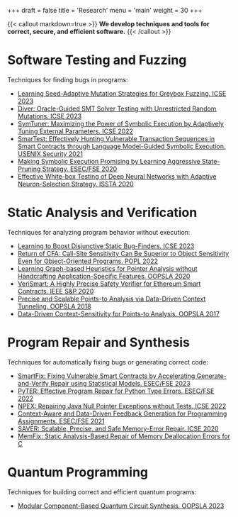 +++
draft = false
title = 'Research'
menu = 'main'
weight = 30
+++

{{< callout markdown=true >}} **We develop techniques and tools for correct, secure, and efficient software.** {{< /callout >}}

# Software Testing and Fuzzing 

Techniques for finding bugs in programs:
- [Learning Seed-Adaptive Mutation Strategies for Greybox Fuzzing. ICSE 2023](/papers/icse23-seamfuzz.pdf)
- [Diver: Oracle-Guided SMT Solver Testing with Unrestricted Random Mutations. ICSE 2023](/papers/icse23-diver.pdf)
- [SymTuner: Maximizing the Power of Symbolic Execution by Adaptively Tuning External Parameters. ICSE 2022](/papers/SymTuner.pdf)
- [SmarTest: Effectively Hunting Vulnerable Transaction Sequences in Smart Contracts through Language Model-Guided Symbolic Execution. USENIX Security 2021](/papers/sec21.pdf)
- [Making Symbolic Execution Promising by Learning Aggressive State-Pruning Strategy. ESEC/FSE 2020](/papers/fse20.pdf)
- [Effective White-box Testing of Deep Neural Networks with Adaptive Neuron-Selection Strategy. ISSTA 2020](/papers/issta20.pdf)

# Static Analysis and Verification

Techniques for analyzing program behavior without execution:
- [Learning to Boost Disjunctive Static Bug-Finders. ICSE 2023](/papers/icse23-ddinfer.pdf)
- [Return of CFA: Call-Site Sensitivity Can Be Superior to Object Sensitivity Even for Object-Oriented Programs. POPL 2022](/papers/popl22.pdf)
- [Learning Graph-based Heuristics for Pointer Analysis without Handcrafting Application-Specific Features. OOPSLA 2020](/papers/oopsla20.pdf)
- [VeriSmart: A Highly Precise Safety Verifier for Ethereum Smart Contracts. IEEE S&P 2020](/papers/1908.11227.pdf)
- [Precise and Scalable Points-to Analysis via Data-Driven Context Tunneling. OOPSLA 2018](/papers/oopsla18-tunneling.pdf)
- [Data-Driven Context-Sensitivity for Points-to Analysis. OOPSLA 2017](/papers/oopsla17-oopsla242.pdf)

# Program Repair and Synthesis

Techniques for automatically fixing bugs or generating correct code:
- [SmartFix: Fixing Vulnerable Smart Contracts by Accelerating Generate-and-Verify Repair using Statistical Models. ESEC/FSE 2023](https://gist-pal.github.io/assets/pdf/fse23-smartfix.pdf)
- [PyTER: Effective Program Repair for Python Type Errors. ESEC/FSE 2022](/papers/fse22.pdf)
- [NPEX: Repairing Java Null Pointer Exceptions without Tests. ICSE 2022](/papers/npex.pdf)
- [Context-Aware and Data-Driven Feedback Generation for Programming Assignments. ESEC/FSE 2021](/papers/fse21.pdf)
- [SAVER: Scalable, Precise, and Safe Memory-Error Repair. ICSE 2020](/papers/icse20.pdf)
- [MemFix: Static Analysis-Based Repair of Memory Deallocation Errors for C](/papers/fse18.pdf)

# Quantum Programming 

Techniques for building correct and efficient quantum programs:
- [Modular Component-Based Quantum Circuit Synthesis. OOPSLA 2023](/papers/oopsla23-qsynth.pdf)
